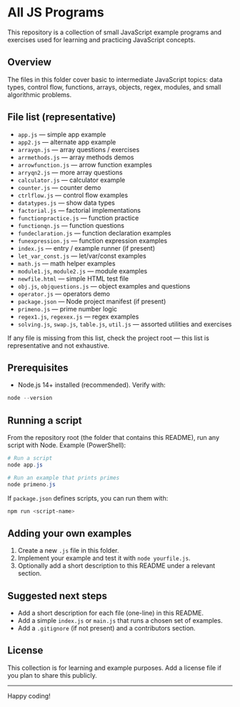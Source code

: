 # All JS Programs

This repository is a collection of small JavaScript example programs and exercises used for learning and practicing JavaScript concepts.

## Overview

The files in this folder cover basic to intermediate JavaScript topics: data types, control flow, functions, arrays, objects, regex, modules, and small algorithmic problems.

## File list (representative)

- `app.js` — simple app example
- `app2.js` — alternate app example
- `arrayqn.js` — array questions / exercises
- `arrmethods.js` — array methods demos
- `arrowfunction.js` — arrow function examples
- `arryqn2.js` — more array questions
- `calculator.js` — calculator example
- `counter.js` — counter demo
- `ctrlflow.js` — control flow examples
- `datatypes.js` — show data types
- `factorial.js` — factorial implementations
- `functionpractice.js` — function practice
- `functionqn.js` — function questions
- `fundeclaration.js` — function declaration examples
- `funexpression.js` — function expression examples
- `index.js` — entry / example runner (if present)
- `let_var_const.js` — let/var/const examples
- `math.js` — math helper examples
- `module1.js`, `module2.js` — module examples
- `newfile.html` — simple HTML test file
- `obj.js`, `objquestions.js` — object examples and questions
- `operator.js` — operators demo
- `package.json` — Node project manifest (if present)
- `primeno.js` — prime number logic
- `regex1.js`, `regexex.js` — regex examples
- `solving.js`, `swap.js`, `table.js`, `util.js` — assorted utilities and exercises

If any file is missing from this list, check the project root — this list is representative and not exhaustive.

## Prerequisites

- Node.js 14+ installed (recommended). Verify with:

```powershell
node --version
```

## Running a script

From the repository root (the folder that contains this README), run any script with Node. Example (PowerShell):

```powershell
# Run a script
node app.js

# Run an example that prints primes
node primeno.js
```

If `package.json` defines scripts, you can run them with:

```powershell
npm run <script-name>
```

## Adding your own examples

1. Create a new `.js` file in this folder.
2. Implement your example and test it with `node yourfile.js`.
3. Optionally add a short description to this README under a relevant section.

## Suggested next steps

- Add a short description for each file (one-line) in this README.
- Add a simple `index.js` or `main.js` that runs a chosen set of examples.
- Add a `.gitignore` (if not present) and a contributors section.

## License

This collection is for learning and example purposes. Add a license file if you plan to share this publicly.

---

Happy coding!